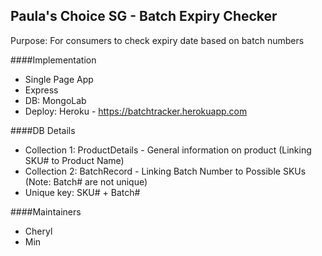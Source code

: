 ## Paula's Choice SG - Batch Expiry Checker

Purpose: For consumers to check expiry date based on batch numbers

####Implementation
- Single Page App
- Express
- DB: MongoLab
- Deploy: Heroku - https://batchtracker.herokuapp.com

####DB Details
- Collection 1: ProductDetails - General information on product (Linking SKU# to Product Name)
- Collection 2: BatchRecord - Linking Batch Number to Possible SKUs (Note: Batch# are not unique)
- Unique key: SKU# + Batch#


####Maintainers
- Cheryl
- Min
